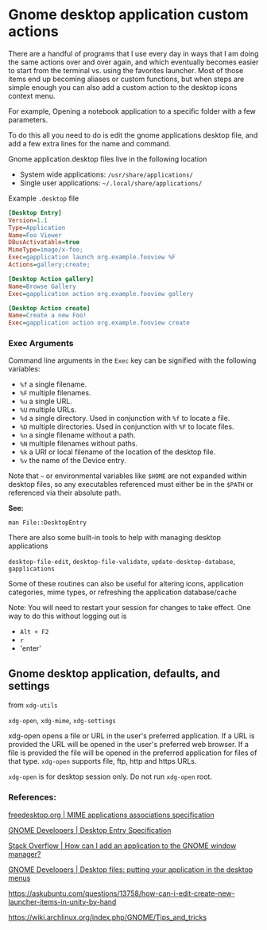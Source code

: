 # Gnome desktop application custom actions 



There are a handful of programs that I use every day in ways that I am doing the same actions over and over again, and which eventually becomes easier to start from the terminal vs. using the favorites launcher.  Most of those items end up becoming aliases or custom functions, but when  steps are simple enough you can also add a custom action to the desktop icons context menu. 

For example, Opening a notebook application to a specific folder with a few parameters. 

To do this all you need to do is edit the gnome applications desktop file, and  add a few extra lines for the name and command. 

Gnome application.desktop files live in the following location 

- System wide applications: `/usr/share/applications/`
- Single user applications:  `~/.local/share/applications/`

Example `.desktop` file 

```ini
[Desktop Entry]
Version=1.1
Type=Application
Name=Foo Viewer
DBusActivatable=true
MimeType=image/x-foo;
Exec=gapplication launch org.example.fooview %F
Actions=gallery;create;

[Desktop Action gallery]
Name=Browse Gallery
Exec=gapplication action org.example.fooview gallery

[Desktop Action create]
Name=Create a new Foo!
Exec=gapplication action org.example.fooview create
```



### Exec Arguments 

Command line arguments in the `Exec` key can be signified with the following variables:

- `%f` a single filename.
- `%F` multiple filenames.
- `%u` a single URL.
- `%U` multiple URLs.
- `%d` a single directory. Used in conjunction with `%f` to locate a file.
- `%D` multiple directories. Used in conjunction with `%F` to locate files.
- `%n` a single filename without a path.
- `%N` multiple filenames without paths.
- `%k` a URI or local filename of the location of the desktop file.
- `%v` the name of the Device entry.

Note that `~` or environmental variables like `$HOME` are not expanded within desktop files, so any executables referenced must either be in the `$PATH` or referenced via their absolute path.

__See:__ 

`man File::DesktopEntry`



There are also some built-in tools to help with managing desktop applications

`desktop-file-edit`, `desktop-file-validate`, `update-desktop-database`, `gapplications` 

Some of these routines can also be useful for altering icons, application categories, mime types, or refreshing the application database/cache 



Note: You will need to restart your session for changes to take effect. One way to do this without logging out is 

- `Alt + F2`
- `r`
- 'enter'





## Gnome desktop application, defaults, and settings 

from `xdg-utils`

`xdg-open`, `xdg-mime`, `xdg-settings`

xdg-open opens a file or URL in the user's preferred application. If a URL is provided the URL will be opened in the user's preferred web browser. If a file is provided the file will be opened in the preferred application for files of that type. `xdg-open` supports file, ftp, http and https URLs. 

`xdg-open` is for desktop session only. Do not run `xdg-open` root.



### References: 

[freedesktop.org | MIME applications associations specification](http://www.freedesktop.org/wiki/Specifications/mime-apps-spec)

[GNOME Developers | Desktop Entry Specification](https://developer.gnome.org/desktop-entry-spec/)

[Stack Overflow | How can I add an application to the GNOME window manager?](https://unix.stackexchange.com/questions/103213/how-can-i-add-an-application-to-the-gnome-window-manager)

[GNOME Developers | Desktop files: putting your application in the desktop menus](https://developer.gnome.org/integration-guide/stable/desktop-files.html.en)

https://askubuntu.com/questions/13758/how-can-i-edit-create-new-launcher-items-in-unity-by-hand

https://wiki.archlinux.org/index.php/GNOME/Tips_and_tricks